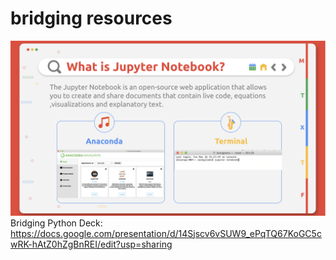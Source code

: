 # bridging resources
![What is Jupyter Notebook?](https://github.com/jiamin-leong/bridging/blob/master/what_is_jupyter_notebook.png)
Bridging Python Deck: https://docs.google.com/presentation/d/14Sjscv6vSUW9_ePqTQ67KoGC5cwRK-hAtZ0hZgBnREI/edit?usp=sharing
